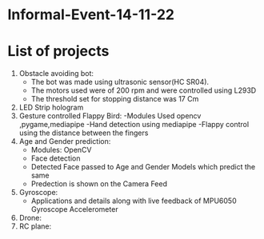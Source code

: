 # Informal-Event-14-11-22
# List of projects

1. Obstacle avoiding bot:
    - The bot was made using ultrasonic sensor(HC SR04). 
    - The motors used were of 200 rpm and were controlled using L293D
    - The threshold set for stopping distance was 17 Cm
2. LED Strip hologram
3. Gesture controlled Flappy Bird:
    -Modules Used opencv ,pygame,mediapipe 
    -Hand detection using mediapipe
    -Flappy control using the distance between the fingers
4. Age and Gender prediction:
    - Modules: OpenCV
    - Face detection
    - Detected Face passed to Age and Gender Models which predict the same
    - Predection is shown on the Camera Feed
5. Gyroscope:
    - Applications and details along with live feedback of MPU6050 Gyroscope Accelerometer
6. Drone:
7. RC plane:

    

